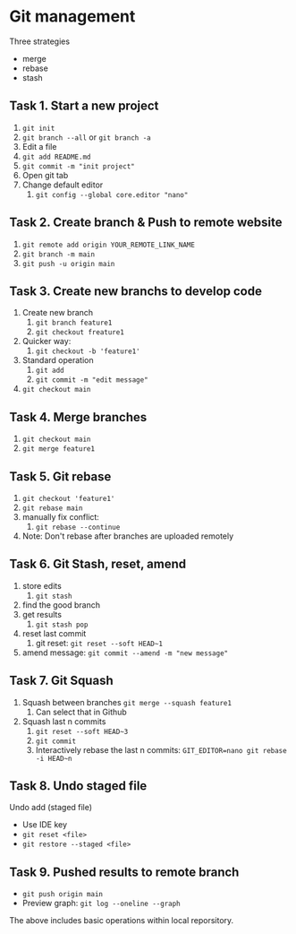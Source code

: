 # Git management

Three strategies
- merge
- rebase
- stash


## Task 1. Start a new project
1. `git init`
2. `git branch --all` or `git branch -a`
3. Edit a file
4. `git add README.md`
5. `git commit -m "init project"`
6. Open git tab
7. Change default editor
   1. `git config --global core.editor "nano"`


## Task 2. Create branch & Push to remote website
1. `git remote add origin YOUR_REMOTE_LINK_NAME`
2. `git branch -m main`
3. `git push -u origin main`


## Task 3. Create new branchs to develop code
1. Create new branch
   1. `git branch feature1`
   2. `git checkout freature1`
2. Quicker way:
   1. `git checkout -b 'feature1'`
3. Standard operation
   1. `git add`
   2. `git commit -m "edit message"`
4. `git checkout main`


## Task 4. Merge branches
1. `git checkout main`
2. `git merge feature1`


## Task 5. Git rebase
1. `git checkout 'feature1'`
2. `git rebase main`
3. manually fix conflict:
   1. `git rebase --continue`
4. Note: Don't rebase after branches are uploaded remotely


## Task 6. Git Stash, reset, amend
1. store edits
   1. `git stash`
2. find the good branch
3. get results
   1. `git stash pop`
4. reset last commit
   1. git reset: `git reset --soft HEAD~1`
5. amend message: `git commit --amend -m "new message"`


## Task 7. Git Squash
1. Squash between branches `git merge --squash feature1`
   1. Can select that in Github
2. Squash last n commits
   1. `git reset --soft HEAD~3`
   2. `git commit`
   3. Interactively rebase the last n commits: `GIT_EDITOR=nano git rebase -i HEAD~n`


## Task 8. Undo staged file
Undo add (staged file)
- Use IDE key
- `git reset <file>`
- `git restore --staged <file>`


## Task 9. Pushed results to remote branch
- `git push origin main`
- Preview graph: `git log --oneline --graph`

The above includes basic operations within local reporsitory.
